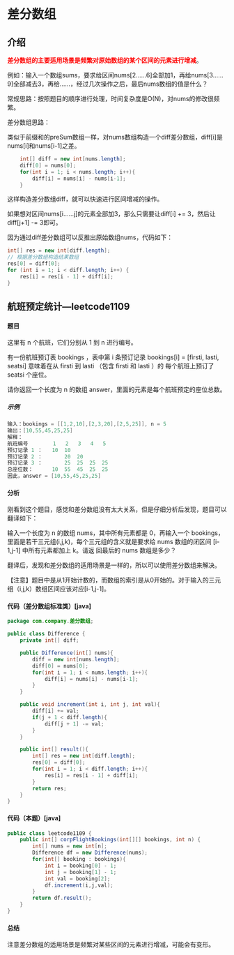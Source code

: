 # 差分数组

## 介绍

**<font color=red>差分数组的主要适用场景是频繁对原始数组的某个区间的元素进行增减</font>**。

例如：输入一个数组sums，要求给区间nums[2……6]全部加1，再给nums[3……9]全部减去3，再给……，经过几次操作之后，最后nums数组的值是什么？

常规思路：按照题目的顺序进行处理，时间复杂度是O(N)，对nums的修改很频繁。

差分数组思路：

​		类似于前缀和的preSum数组一样，对nums数组构造一个diff差分数组，diff[i]是nums[i]和nums[i-1]之差。

```java
    int[] diff = new int[nums.length];
    diff[0] = nums[0];
    for(int i = 1; i < nums.length; i++){
        diff[i] = nums[i] - nums[i-1];
    }
```

这样构造差分数组diff，就可以快速进行区间增减的操作。

如果想对区间nums[i……j]的元素全部加3，那么只需要让diff[i] += 3，然后让diff[j+1] -= 3即可。

因为通过diff差分数组可以反推出原始数组nums，代码如下：

```java
int[] res = new int[diff.length];
// 根据差分数组构造结果数组
res[0] = diff[0];
for (int i = 1; i < diff.length; i++) {
	res[i] = res[i - 1] + diff[i];
}
```

## 航班预定统计—leetcode1109

#### 题目

这里有 n 个航班，它们分别从 1 到 n 进行编号。

有一份航班预订表 bookings ，表中第 i 条预订记录 bookings[i] = [firsti, lasti, seatsi] 意味着在从 firsti 到 lasti （包含 firsti 和 lasti ）的 每个航班上预订了 seatsi 个座位。

请你返回一个长度为 n 的数组 answer，里面的元素是每个航班预定的座位总数。

##### 示例

```java
输入：bookings = [[1,2,10],[2,3,20],[2,5,25]], n = 5
输出：[10,55,45,25,25]
解释：
航班编号        1   2   3   4   5
预订记录 1 ：   10  10
预订记录 2 ：       20  20
预订记录 3 ：       25  25  25  25
总座位数：      10  55  45  25  25
因此，answer = [10,55,45,25,25]
```

#### 分析

刚看到这个题目，感觉和差分数组没有太大关系，但是仔细分析后发现，题目可以翻译如下：

输⼊⼀个⻓度为 n 的数组 nums，其中所有元素都是 0，再输⼊⼀个 bookings，⾥⾯是若⼲三元组(i,j,k)，每个三元组的含义就是要求给 nums 数组的闭区间 [i-1,j-1] 中所有元素都加上 k。请返
回最后的 nums 数组是多少？  

翻译后，发现和差分数组的适用场景是一样的，所以可以使用差分数组来解决。

【注意】题目中是从1开始计数的，而数组的索引是从0开始的。对于输入的三元组（i,j,k）数组区间应该对应[i-1,j-1]。

#### 代码（差分数组标准类）[java]

```java
package com.company.差分数组;

public class Difference {
    private int[] diff;

    public Difference(int[] nums){
        diff = new int[nums.length];
        diff[0] = nums[0];
        for(int i = 1; i < nums.length; i++){
            diff[i] = nums[i] - nums[i-1];
        }
    }

    public void increment(int i, int j, int val){
        diff[i] += val;
        if(j + 1 < diff.length){
            diff[j + 1] -= val;
        }
    }

    public int[] result(){
        int[] res = new int[diff.length];
        res[0] = diff[0];
        for(int i = 1; i < diff.length; i++){
            res[i] = res[i - 1] + diff[i];
        }
        return res;
    }
}
```

#### 代码（本题）[java]

```java
public class leetcode1109 {
    public int[] corpFlightBookings(int[][] bookings, int n) {
        int[] nums = new int[n];
        Difference df = new Difference(nums);
        for(int[] booking : bookings){
            int i = booking[0] - 1;
            int j = booking[1] - 1;
            int val = booking[2];
            df.increment(i,j,val);
        }
        return df.result();
    }
}
```

#### 总结

注意差分数组的适用场景是频繁对某些区间的元素进行增减，可能会有变形。